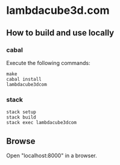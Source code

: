 # lambdacube3d.com

## How to build and use locally

### cabal

Execute the following commands:

    make
    cabal install
    lambdacube3dcom

### stack

```
stack setup
stack build
stack exec lambdacube3dcom
```

## Browse

Open "localhost:8000" in a browser.

